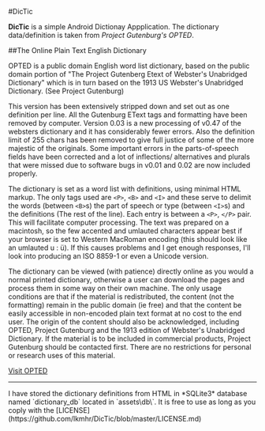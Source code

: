 #DicTic

**DicTic** is a simple Android Dictionay Appplication. The dictionary data/definition is taken from *Project Gutenburg's _OPTED_*.

##The Online Plain Text English Dictionary

OPTED is a public domain English word list dictionary, based on the public domain portion of "The Project Gutenberg Etext of Webster's Unabridged Dictionary" which is in turn based on the 1913 US Webster's Unabridged Dictionary. (See Project Gutenburg)

This version has been extensively stripped down and set out as one definition per line. All the Gutenburg EText tags and formatting have been removed by computer. Version 0.03 is a new processing of v0.47 of the websters dictionary and it has considerably fewer errors. Also the definition limit of 255 chars has been removed to give full justice of some of the more majestic of the originals. Some important errors in the parts-of-speech fields have been corrected and a lot of inflections/ alternatives and plurals that were missed due to software bugs in v0.01 and 0.02 are now included properly.


The dictionary is set as a word list with definitions, using minimal HTML markup. The only tags used are `<P>`, `<B>` and `<I>` and these serve to delimit the words (between `<B>`s) the part of speech or type (between `<I>`s) and the definitions (The rest of the line). Each entry is between a `<P>`, `</P>` pair. This will facilitate computer processing. The text was prepared on a macintosh, so the few accented and umlauted characters appear best if your browser is set to Western MacRoman encoding (this should look like an umlauted u : ü). If this causes problems and I get enough responses, I'll look into producing an ISO 8859-1 or even a Unicode version.

The dictionary can be viewed (with patience) directly online as you would a normal printed dictionary, otherwise a user can download the pages and process them in some way on their own machine. The only usage conditions are that if the material is redistributed, the content (not the formatting) remain in the public domain (ie free) and that the content be easily accessible in non-encoded plain text format at no cost to the end user. The origin of the content should also be acknowledged, including OPTED, Project Gutenburg and the 1913 edition of Webster's Unabridged Dictionary. If the material is to be included in commercial products, Project Gutenburg should be contacted first. There are no restrictions for personal or research uses of this material.

[Visit OPTED](http://www.mso.anu.edu.au/~ralph/OPTED/)

<hr/>
I have stored the dictionary definitions from HTML in *SQLite3* database named `dictionary_db` located in `assets\db\`. It is free to use as long as you coply with the [LICENSE](https://github.com/lkmhr/DicTic/blob/master/LICENSE.md)
